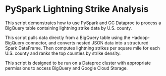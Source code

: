 # PySpark Lightning Strike Analysis

This script demonstrates how to use PySpark and GC Dataproc to process a BigQuery table containing lightning strike data by U.S. county.

This script pulls data directly from a BigQuery table using the Hadoop-BigQuery connector, and converts nested JSON data into a structured Spark DataFrame. Then computes lightning strikes per square mile for each U.S. county and ranks the top counties by strike density. 

This script is designed to be run on a Dataproc cluster with appropriate permissions to access BigQuery and Google Cloud Storage.


